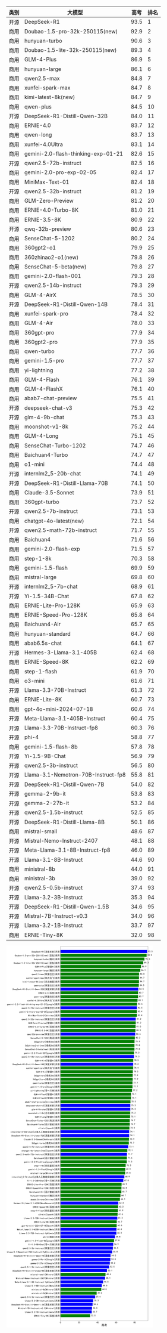 
| 类别 | 大模型                         | 高考 | 排名 |
|-----|------------------------------|---------|----|
|开源|DeepSeek-R1|93.5|1|
|商用|Doubao-1.5-pro-32k-250115(new)|92.9|2|
|商用|hunyuan-turbo|90.6|3|
|商用|Doubao-1.5-lite-32k-250115(new)|89.3|4|
|商用|GLM-4-Plus|86.9|5|
|商用|hunyuan-large|86.1|6|
|商用|qwen2.5-max|84.8|7|
|商用|xunfei-spark-max|84.7|8|
|商用|kimi-latest-8k(new)|84.7|9|
|商用|qwen-plus|84.5|10|
|开源|DeepSeek-R1-Distill-Qwen-32B|84.0|11|
|商用|ERNIE-4.0|83.7|12|
|商用|qwen-long|83.7|13|
|商用|xunfei-4.0Ultra|83.1|14|
|商用|gemini-2.0-flash-thinking-exp-01-21|82.6|15|
|开源|qwen2.5-72b-instruct|82.5|16|
|商用|gemini-2.0-pro-exp-02-05|82.4|17|
|商用|MiniMax-Text-01|82.4|18|
|开源|qwen2.5-32b-instruct|81.2|19|
|商用|GLM-Zero-Preview|81.2|20|
|商用|ERNIE-4.0-Turbo-8K|81.0|21|
|商用|ERNIE-3.5-8K|80.9|22|
|开源|qwq-32b-preview|80.6|23|
|商用|SenseChat-5-1202|80.2|24|
|商用|360gpt2-o1|79.9|25|
|商用|360zhinao2-o1(new)|79.8|26|
|商用|SenseChat-5-beta(new)|79.8|27|
|商用|gemini-2.0-flash-001|79.3|28|
|开源|qwen2.5-14b-instruct|79.3|29|
|商用|GLM-4-AirX|78.5|30|
|开源|DeepSeek-R1-Distill-Qwen-14B|78.4|31|
|商用|xunfei-spark-pro|78.4|32|
|商用|GLM-4-Air|78.0|33|
|商用|360gpt-pro|77.9|34|
|商用|360gpt2-pro|77.9|35|
|商用|qwen-turbo|77.7|36|
|商用|gemini-1.5-pro|77.7|37|
|商用|yi-lightning|77.2|38|
|商用|GLM-4-Flash|76.1|39|
|商用|GLM-4-FlashX|76.1|40|
|商用|abab7-chat-preview|75.5|41|
|开源|deepseek-chat-v3|75.3|42|
|开源|glm-4-9b-chat|75.3|43|
|商用|moonshot-v1-8k|75.2|44|
|商用|GLM-4-Long|75.1|45|
|商用|SenseChat-Turbo-1202|74.7|46|
|商用|Baichuan4-Turbo|74.7|47|
|商用|o1-mini|74.4|48|
|开源|internlm2_5-20b-chat|74.1|49|
|开源|DeepSeek-R1-Distill-Llama-70B|74.1|50|
|商用|Claude-3.5-Sonnet|73.9|51|
|商用|360gpt-turbo|73.7|52|
|开源|qwen2.5-7b-instruct|73.1|53|
|商用|chatgpt-4o-latest(new)|72.1|54|
|开源|qwen2.5-math-72b-instruct|71.7|55|
|商用|Baichuan4|71.6|56|
|商用|gemini-2.0-flash-exp|71.5|57|
|商用|step-1-8k|70.3|58|
|商用|gemini-1.5-flash|69.9|59|
|商用|mistral-large|69.8|60|
|开源|internlm2_5-7b-chat|68.9|61|
|开源|Yi-1.5-34B-Chat|67.8|62|
|商用|ERNIE-Lite-Pro-128K|65.9|63|
|商用|ERNIE-Speed-Pro-128K|65.8|64|
|商用|Baichuan4-Air|65.7|65|
|商用|hunyuan-standard|64.7|66|
|商用|abab6.5s-chat|64.1|67|
|开源|Hermes-3-Llama-3.1-405B|62.4|68|
|商用|ERNIE-Speed-8K|62.2|69|
|商用|step-1-flash|61.9|70|
|商用|o3-mini|61.6|71|
|开源|Llama-3.3-70B-Instruct|61.3|72|
|商用|ERNIE-Lite-8K|60.7|73|
|商用|gpt-4o-mini-2024-07-18|60.6|74|
|开源|Meta-Llama-3.1-405B-Instruct|60.4|75|
|开源|Llama-3.3-70B-Instruct-fp8|60.3|76|
|开源|phi-4|58.8|77|
|商用|gemini-1.5-flash-8b|57.8|78|
|开源|Yi-1.5-9B-Chat|56.9|79|
|开源|qwen2.5-3b-instruct|56.5|80|
|开源|Llama-3.1-Nemotron-70B-Instruct-fp8|55.8|81|
|开源|DeepSeek-R1-Distill-Qwen-7B|54.0|82|
|开源|gemma-2-9b-it|53.8|83|
|开源|gemma-2-27b-it|53.2|84|
|开源|qwen2.5-1.5b-instruct|52.5|85|
|开源|DeepSeek-R1-Distill-Llama-8B|50.1|86|
|商用|mistral-small|48.6|87|
|开源|Mistral-Nemo-Instruct-2407|48.1|88|
|开源|Meta-Llama-3.1-8B-Instruct-fp8|46.0|89|
|开源|Llama-3.1-8B-Instruct|44.6|90|
|商用|ministral-8b|44.0|91|
|商用|ministral-3b|39.0|92|
|开源|qwen2.5-0.5b-instruct|37.4|93|
|开源|Llama-3.2-3B-Instruct|35.3|94|
|开源|DeepSeek-R1-Distill-Qwen-1.5B|34.6|95|
|开源|Mistral-7B-Instruct-v0.3|34.0|96|
|开源|Llama-3.2-1B-Instruct|33.7|97|
|商用|ERNIE-Tiny-8K|32.0|98|


![lin](../pic/gaokao.png)
